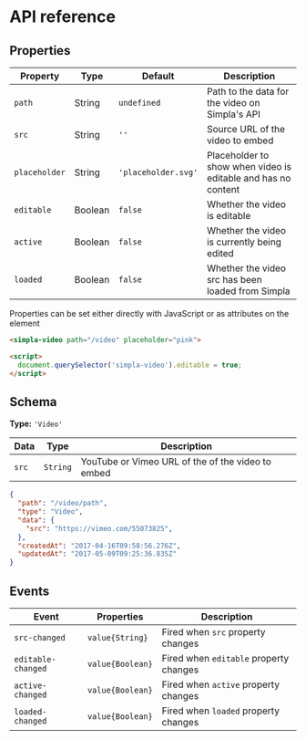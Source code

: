 # API reference

## Properties

Property      | Type    | Default             | Description                                                   
------------- | ------- | ------------------- | -----------                     
`path`        | String  | `undefined`         | Path to the data for the video on Simpla's API                              
`src`         | String  | `''`                | Source URL of the video to embed
`placeholder` | String  | `'placeholder.svg'` | Placeholder to show when video is editable and has no content 
`editable`    | Boolean | `false`             | Whether the video is editable                                 
`active`      | Boolean | `false`             | Whether the video is currently being edited                   
`loaded`      | Boolean | `false`             | Whether the video src has been loaded from Simpla

Properties can be set either directly with JavaScript or as attributes on the element

```html
<simpla-video path="/video" placeholder="pink">

<script>
  document.querySelector('simpla-video').editable = true;
</script>
```

## Schema

**Type:** `'Video'`

Data  | Type      | Description                                           
----- | --------- | -----------                                           
`src` | `String`  | YouTube or Vimeo URL of the of the video to embed

```json
{
  "path": "/video/path",
  "type": "Video",
  "data": {
    "src": "https://vimeo.com/55073825",
  },
  "createdAt": "2017-04-16T09:58:56.276Z",
  "updatedAt": "2017-05-09T09:25:36.835Z"
}
```

## Events

Event              | Properties       | Description                                    
------------------ | ---------------- | -----------                                    
`src-changed`      | `value{String}`  | Fired when `src` property changes      
`editable-changed` | `value{Boolean}` | Fired when `editable` property changes 
`active-changed`   | `value{Boolean}` | Fired when `active` property changes   
`loaded-changed`   | `value{Boolean}` | Fired when `loaded` property changes   